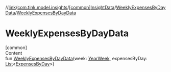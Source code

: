 //[link](../../../index.md)/[com.tink.model.insights](../../index.md)/[[common]InsightData](../index.md)/[WeeklyExpensesByDayData](index.md)/[WeeklyExpensesByDayData](-weekly-expenses-by-day-data.md)



# WeeklyExpensesByDayData  
[common]  
Content  
fun [WeeklyExpensesByDayData](-weekly-expenses-by-day-data.md)(week: [YearWeek](../../../com.tink.model.time/[common]-year-week/index.md), expensesByDay: [List](https://kotlinlang.org/api/latest/jvm/stdlib/kotlin.collections/-list/index.html)<[ExpensesByDay](../../../com.tink.model.relations/[common]-expenses-by-day/index.md)>)  




